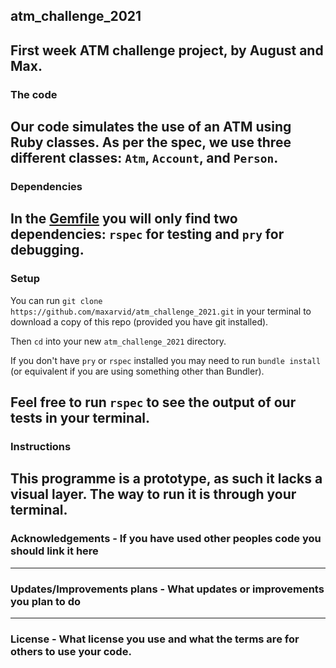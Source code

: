 ## atm_challenge_2021
First week ATM challenge project, by August and Max.
-------
### The code
Our code simulates the use of an ATM using Ruby classes. As per the spec, we use three different classes: `Atm`, `Account`, and `Person`. 
---
### Dependencies
In the [Gemfile](https://github.com/maxarvid/atm_challenge_2021/blob/master/Gemfile) you will only find two dependencies: `rspec` for testing and `pry` for debugging.
---
### Setup
You can run `git clone https://github.com/maxarvid/atm_challenge_2021.git` in your terminal to download a copy of this repo (provided you have git installed).

Then `cd` into your new `atm_challenge_2021` directory.

If you don't have `pry` or `rspec` installed you may need to run `bundle install` (or equivalent if you are using something other than Bundler).

Feel free to run `rspec` to see the output of our tests in your terminal.
---
### Instructions
This programme is a prototype, as such it lacks a visual layer. The way to run it is through your terminal.
---
### Acknowledgements - If you have used other peoples code you should link it here
---
### Updates/Improvements plans - What updates or improvements you plan to do
---
### License - What license you use and what the terms are for others to use your code.